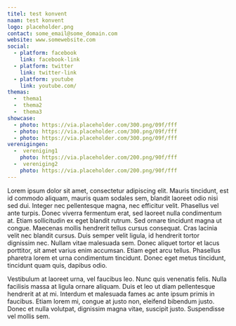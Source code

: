 ```yaml
---
titel: test konvent
naam: test konvent
logo: placeholder.png
contact: some_email@some_domain.com
website: www.somewebsite.com
social:
  - platform: facebook
    link: facebook-link
  - platform: twitter
    link: twitter-link
  - platform: youtube
    link: youtube.com/
themas:
  -  thema1
  -  thema2
  -  thema3
showcase:
  - photo: https://via.placeholder.com/300.png/09f/fff
  - photo: https://via.placeholder.com/300.png/09f/fff
  - photo: https://via.placeholder.com/300.png/09f/fff
verenigingen:
  -  vereniging1
    photo: https://via.placeholder.com/200.png/90f/fff
  -  vereniging2
    photo: https://via.placeholder.com/200.png/90f/fff
---
```


Lorem ipsum dolor sit amet, consectetur adipiscing elit. Mauris tincidunt, est id commodo aliquam, mauris quam sodales sem, blandit laoreet odio nisi sed dui. Integer nec pellentesque magna, nec efficitur velit. Phasellus vel ante turpis. Donec viverra fermentum erat, sed laoreet nulla condimentum at. Etiam sollicitudin ex eget blandit rutrum. Sed ornare tincidunt magna ut congue. Maecenas mollis hendrerit tellus cursus consequat. Cras lacinia velit nec blandit cursus. Duis semper velit ligula, id hendrerit tortor dignissim nec. Nullam vitae malesuada sem. Donec aliquet tortor et lacus porttitor, sit amet varius enim accumsan. Etiam eget arcu tellus. Phasellus pharetra lorem et urna condimentum tincidunt. Donec eget metus tincidunt, tincidunt quam quis, dapibus odio.

Vestibulum at laoreet urna, vel faucibus leo. Nunc quis venenatis felis. Nulla facilisis massa at ligula ornare aliquam. Duis et leo ut diam pellentesque hendrerit at at mi. Interdum et malesuada fames ac ante ipsum primis in faucibus. Etiam lorem mi, congue at justo non, eleifend bibendum justo. Donec et nulla volutpat, dignissim magna vitae, suscipit justo. Suspendisse vel mollis sem.